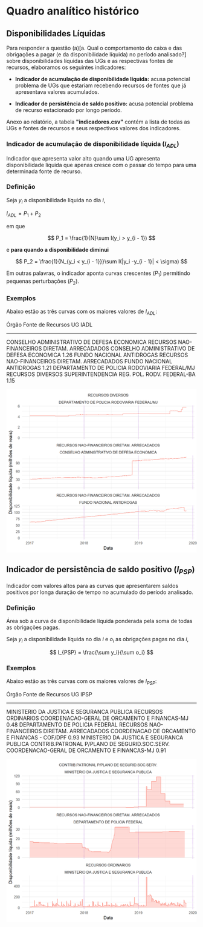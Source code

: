 # Quadro analítico histórico 




## Disponibilidades Líquidas

Para responder a questão (a)[a. Qual o comportamento do caixa e das obrigações a pagar (e da disponibilidade líquida) no período analisado?] sobre disponibilidades líquidas das UGs e as respectivas fontes de recursos, elaboramos os seguintes indicadores:

- **Indicador de acumulação de disponibilidade líquida:** acusa potencial problema de UGs que estariam recebendo recursos de fontes que já apresentava valores acumulados.

- **Indicador de persistência de saldo positivo:** acusa potencial problema de recurso estacionado por longo período.

Anexo ao relatório, a tabela **"indicadores.csv"** contém a lista de todas as UGs e fontes de recursos e seus respectivos valores dos indicadores.




### Indicador de acumulação de disponibilidade líquida ($I_{ADL}$)

Indicador que apresenta valor alto quando uma UG apresenta disponibilidade líquida que apenas cresce com o passar do tempo para uma determinada fonte de recurso.

### Definição

Seja $y_i$ a disponibilidade líquida no dia $i$,

$I_{ADL} = P_1 + P_2$

em que 

$$
P_1 = \frac{1}{N}\sum I(y_i > y_{i - 1})
$$

e **para quando a disponibilidade diminui**

$$
P_2 = \frac{1}{N_{y_i < y_{i - 1}}}\sum I(|y_i -y_{i - 1}| < \sigma)
$$

Em outras palavras, o indicador aponta curvas crescentes ($P_1$) permitindo pequenas perturbações ($P_2$).

### Exemplos

Abaixo estão as três curvas com os maiores valores de $I_{ADL}$:


Órgão                                           Fonte de Recursos                               UG                                             IADL
----------------------------------------------  ----------------------------------------------  --------------------------------------------  -----
CONSELHO ADMINISTRATIVO DE DEFESA ECONOMICA     RECURSOS NAO-FINANCEIROS DIRETAM. ARRECADADOS   CONSELHO ADMINISTRATIVO DE DEFESA ECONOMICA    1.26
FUNDO NACIONAL ANTIDROGAS                       RECURSOS NAO-FINANCEIROS DIRETAM. ARRECADADOS   FUNDO NACIONAL ANTIDROGAS                      1.21
DEPARTAMENTO DE POLICIA RODOVIARIA FEDERAL/MJ   RECURSOS DIVERSOS                               SUPERINTENDENCIA REG. POL. RODV. FEDERAL-BA    1.15

<img src="03-quadro-historico_files/figure-html/unnamed-chunk-4-1.png" width="672" />

## Indicador de persistência de saldo positivo ($I_{PSP}$)

Indicador com valores altos para as curvas que apresentarem saldos positivos por longa duração de tempo no acumulado do período analisado.

### Definição

Área sob a curva de disponibilidade líquida ponderada pela soma de todas as obrigações pagas. 

Seja $y_i$ a disponibilidade líquida no dia $i$ e $o_i$ as obrigações pagas no dia $i$,

$$
I_{PSP} = \frac{\sum y_i}{\sum o_i}
$$

### Exemplos

Abaixo estão as três curvas com os maiores valores de $I_{PSP}$:


Órgão                                       Fonte de Recursos                               UG                                               IPSP
------------------------------------------  ----------------------------------------------  ----------------------------------------------  -----
MINISTERIO DA JUSTICA E SEGURANCA PUBLICA   RECURSOS ORDINARIOS                             COORDENACAO-GERAL DE ORCAMENTO E FINANCAS-MJ     0.48
DEPARTAMENTO DE POLICIA FEDERAL             RECURSOS NAO-FINANCEIROS DIRETAM. ARRECADADOS   COORDENACAO DE ORCAMENTO E FINANCAS - COF/DPF    0.93
MINISTERIO DA JUSTICA E SEGURANCA PUBLICA   CONTRIB.PATRONAL P/PLANO DE SEGURID.SOC.SERV.   COORDENACAO-GERAL DE ORCAMENTO E FINANCAS-MJ     0.91

<img src="03-quadro-historico_files/figure-html/unnamed-chunk-6-1.png" width="672" />
